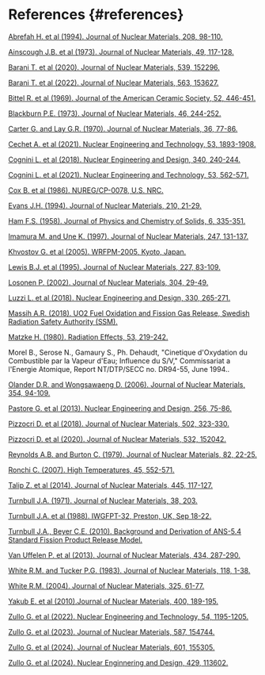 # References {#references}

<a href="https://www.sciencedirect.com/science/article/abs/pii/0022311594902011" target="_blank">Abrefah H. et al (1994). Journal of Nuclear Materials, 208, 98-110.</a>

<a href="https://www.sciencedirect.com/science/article/abs/pii/0022311573900019" target="_blank">Ainscough J.B. et al (1973). Journal of Nuclear Materials, 49, 117-128.</a>

<a href="https://www.sciencedirect.com/science/article/pii/S002231152030427X" target="_blank">Barani T. et al (2020). Journal of Nuclear Materials, 539, 152296.</a>

<a href="https://www.sciencedirect.com/science/article/pii/S0022311522001234" target="_blank">Barani T. et al (2022). Journal of Nuclear Materials, 563, 153627.</a>

<a href="https://doi.org/10.1111/j.1151-2916.1969.tb11976.x" target="_blank">Bittel R. et al (1969). Journal of the American Ceramic Society, 52, 446-451.</a>

<a href="https://www.sciencedirect.com/science/article/abs/pii/002231157390038X" target="_blank">Blackburn P.E. (1973). Journal of Nuclear Materials, 46, 244-252.</a>

<a href="https://www.sciencedirect.com/science/article/abs/pii/0022311570900632" target="_blank">Carter G. and Lay G.R. (1970). Journal of Nuclear Materials, 36, 77-86.</a>

<a href="https://www.sciencedirect.com/science/article/pii/S1738573320309451" target="_blank">Cechet A. et al (2021). Nuclear Engineering and Technology, 53, 1893-1908.</a>

<a href="https://www.sciencedirect.com/science/article/pii/S0029549318304606" target="_blank">Cognini L. et al (2018). Nuclear Engineering and Design, 340, 240-244.</a>

<a href="https://www.sciencedirect.com/science/article/pii/S1738573320303557" target="_blank">Cognini L. et al (2021). Nuclear Engineering and Technology, 53, 562-571.</a>

<a href="https://inis.iaea.org/search/search.aspx?orig_q=RN:21045512" target="_blank">Cox B. et al (1986). NUREG/CP-0078, U.S. NRC.</a>

<a href="https://www.sciencedirect.com/science/article/abs/pii/0022311594902186" target="_blank">Evans J.H. (1994). Journal of Nuclear Materials, 210, 21-29.</a>

<a href="https://www.sciencedirect.com/science/article/abs/pii/0022369758900532" target="_blank">Ham F.S. (1958). Journal of Physics and Chemistry of Solids, 6, 335-351.</a>

<a href="https://www.sciencedirect.com/science/article/abs/pii/S0022311597000822" target="_blank">Imamura M. and Une K. (1997). Journal of Nuclear Materials, 247, 131-137.</a>

<a href="https://www.researchgate.net/publication/272095903_Approaches_to_Modeling_of_High_Burn-up_Structure_and_Analysis_of_its_Effects_on_the_Behaviour_of_Light_Water_Reactor_Fuels_in_the_START-3_Fuel_Performance_Code" target="_blank">Khvostov G. et al (2005). WRFPM-2005, Kyoto, Japan.</a>

<a href="https://www.sciencedirect.com/science/article/abs/pii/0022311595001301" target="_blank">Lewis B.J. et al (1995). Journal of Nuclear Materials, 227, 83-109.</a>

<a href="https://www.sciencedirect.com/science/article/pii/S0022311502008565" target="_blank">Losonen P. (2002). Journal of Nuclear Materials, 304, 29-49.</a>

<a href="https://www.sciencedirect.com/science/article/pii/S0029549318300578" target="_blank">Luzzi L. et al (2018). Nuclear Engineering and Design, 330, 265-271.</a>

<a href="https://www.stralsakerhetsmyndigheten.se/en/publications/reports/safety-at-nuclear-power-plants/2018/201825/" target="_blank">Massih A.R. (2018). UO2 Fuel Oxidation and Fission Gas Release, Swedish Radiation Safety Authority (SSM).</a>

<a href="https://www.tandfonline.com/doi/abs/10.1080/00337578008207118" target="_blank">Matzke H. (1980). Radiation Effects, 53, 219-242.</a>

<a> Morel B., Serose N., Gamaury S., Ph. Dehaudt, "Cinetique d'Oxydation du Combustible par la Vapeur d'Eau; Influence du S/V," Commissariat a l'Energie Atomique, Report NT/DTP/SECC no. DR94-55, June 1994..</a>

<a href="https://www.sciencedirect.com/science/article/pii/S002231150600198X" target="_blank">Olander D.R. and Wongsawaeng D. (2006). Journal of Nuclear Materials, 354, 94-109.</a>

<a href="https://www.sciencedirect.com/science/article/abs/pii/S0029549312005754" target="_blank">Pastore G. et al (2013). Nuclear Engineering and Design, 256, 75-86.</a>

<a href="https://www.sciencedirect.com/science/article/pii/S0022311517315039" target="_blank">Pizzocri D. et al (2018). Journal of Nuclear Materials, 502, 323-330.</a>

<a href="https://www.sciencedirect.com/science/article/pii/S0022311519313868" target="_blank">Pizzocri D. et al (2020). Journal of Nuclear Materials, 532, 152042.</a>

<a href="https://www.sciencedirect.com/science/article/abs/pii/0022311579900357" target="_blank">Reynolds A.B. and Burton C. (1979). Journal of Nuclear Materials, 82, 22-25.</a>

<a href="https://link.springer.com/article/10.1134/S0018151X07040177" target="_blank">Ronchi C. (2007). High Temperatures, 45, 552-571.</a>

<a href="https://www.sciencedirect.com/science/article/abs/pii/S0022311513012336" target="_blank">Talip Z. et al (2014). Journal of Nuclear Materials, 445, 117-127.</a>

<a href="https://www.sciencedirect.com/science/article/abs/pii/0022311571900754" target="_blank">Turnbull J.A. (1971). Journal of Nuclear Materials, 38, 203.</a>

<a href="https://inis.iaea.org/search/search.aspx?orig_q=RN:21003206" target="_blank">Turnbull J.A. et al (1988). IWGFPT-32, Preston, UK, Sep 18-22.</a>

<a href="https://www.nrc.gov/reading-rm/doc-collections/nuregs/contract/cr7003/index.html" target="_blank">Turnbull J.A., Beyer C.E. (2010). Background and Derivation of ANS-5.4 Standard Fission Product Release Model.</a>

<a href="https://www.sciencedirect.com/science/article/abs/pii/S0022311512006526" target="_blank">Van Uffelen P. et al (2013). Journal of Nuclear Materials, 434, 287-290.</a>

<a href="https://www.sciencedirect.com/science/article/abs/pii/0022311583901769" target="_blank">White R.M. and Tucker P.G. (1983). Journal of Nuclear Materials, 118, 1-38.</a>

<a href="https://www.sciencedirect.com/science/article/pii/S0022311503004616" target="_blank">White R.M. (2004). Journal of Nuclear Materials, 325, 61-77.</a>

<a href="https://www.sciencedirect.com/science/article/pii/S0022311510000863" target="_blank">Yakub E. et al (2010).Journal of Nuclear Materials, 400, 189-195.</a>

<a href="https://www.sciencedirect.com/science/article/pii/S1738573321006148" target="_blank">Zullo G. et al (2022). Nuclear Engineering and Technology, 54, 1195-1205.</a>

<a href="https://www.sciencedirect.com/science/article/pii/S0022311523005111" target="_blank">Zullo G. et al (2023). Journal of Nuclear Materials, 587, 154744.</a>

<a href="https://www.sciencedirect.com/science/article/pii/S0022311524004070" target="_blank">Zullo G. et al (2024). Journal of Nuclear Materials, 601, 155305.</a>

<a href="https://www.sciencedirect.com/science/article/pii/S0029549324007027" target="_blank">Zullo G. et al (2024). Nuclear Enginnering and Design, 429, 113602.</a>

